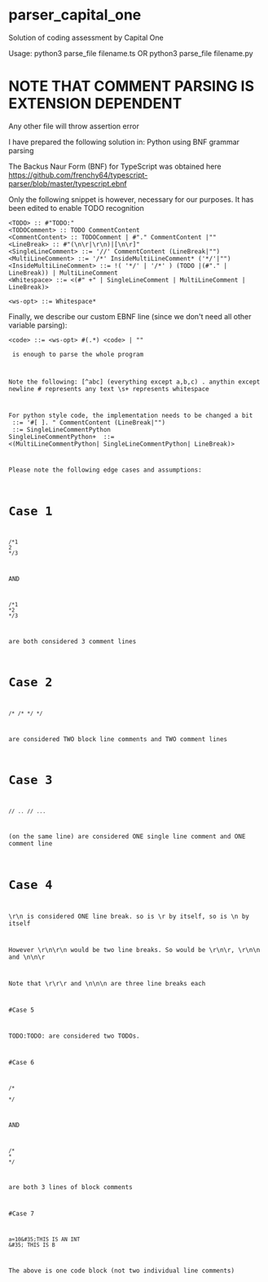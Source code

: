 # parser_capital_one
Solution of coding assessment by Capital One

Usage:
python3 parse_file filename.ts
OR
python3 parse_file filename.py


# NOTE THAT COMMENT PARSING IS EXTENSION DEPENDENT
Any other file will throw assertion error

I have prepared the following solution in:
Python using BNF grammar parsing

The Backus Naur Form (BNF) for TypeScript was obtained here
https://github.com/frenchy64/typescript-parser/blob/master/typescript.ebnf


Only the following snippet is however, necessary for our purposes. It has been edited to enable TODO recognition

```
<TODO> :: #"TODO:"
<TODOComment> :: TODO CommentContent
<CommentContent> :: TODOComment | #"." CommentContent |""
<LineBreak> :: #"(\n\r|\r\n)|[\n\r]"
<SingleLineComment> ::= '//' CommentContent (LineBreak|"")
<MultiLineComment> ::= '/*' InsideMultiLineComment* ('*/'|"")
<InsideMultiLineComment> ::= !( '*/' | '/*' ) (TODO |(#"." | LineBreak)) | MultiLineComment
<Whitespace> ::= <(#" +" | SingleLineComment | MultiLineComment | LineBreak)>

<ws-opt> ::= Whitespace*
```
Finally, we describe our custom EBNF line (since we don't need all other variable parsing):
```
<code> ::= <ws-opt> #(.*) <code> | ""
```
<code> is enough to parse the whole program

Note the following:
[^abc] (everything except a,b,c)
. anythin except newline
&#35; represents any text
\s+ represents whitespace


For python style code, the implementation needs to be changed a bit
<SingleLineCommentPython> ::= '#[ ]. " CommentContent (LineBreak|"")
<MultiLineCommentPython> ::= SingleLineCommentPython SingleLineCommentPython+
<WhitespacePython> ::= <(MultiLineCommentPython| SingleLineCommentPython| LineBreak)>




Please note the following edge cases and assumptions:

# Case 1
```
/*1
2
*/3
```

AND

```
/*1
*2
*/3
```
are both considered 3 comment lines

# Case 2
```
/* /* */ */
```
are considered TWO block line comments and TWO comment lines

# Case 3
```
// .. // ... 
```
(on the same line) are considered ONE single line comment and ONE comment line

# Case 4

\r\n is considered ONE line break. so is \r by itself, so is \n by itself

However \r\n\r\n would be two line breaks. So would be \r\n\r, \r\n\n and \n\n\r

Note that \r\r\r and \n\n\n are three line breaks each

#Case 5

TODO:TODO: are considered two TODOs.

#Case 6
```
/*

*/
```
AND 
```
/*
*
*/
```
are both 3 lines of block comments

#Case 7
```
a=10&#35;THIS IS AN INT
&#35; THIS IS B
```

The above is one code block (not two individual line comments)